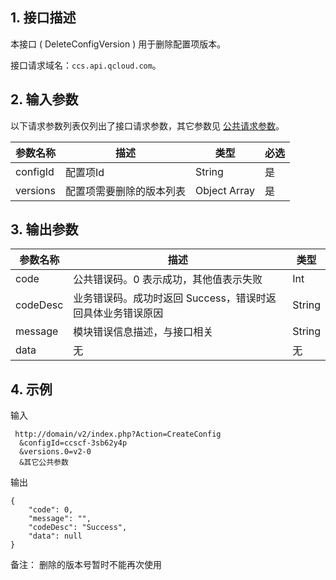 ##  1. 接口描述

本接口 ( DeleteConfigVersion ) 用于删除配置项版本。

接口请求域名：`ccs.api.qcloud.com`。

## 2. 输入参数

以下请求参数列表仅列出了接口请求参数，其它参数见 [公共请求参数](/doc/api/457/9463)。

| 参数名称 |描述 |类型 |  必选  | 
|---------|---------|---------|---------
| configId      | 配置项Id |String | 是    |
| versions      | 配置项需要删除的版本列表 |Object Array| 是  |

## 3. 输出参数
| 参数名称 |  描述 |类型 |
|---------|---------|---------|
| code |  公共错误码。0 表示成功，其他值表示失败|Int |
| codeDesc | 业务错误码。成功时返回 Success，错误时返回具体业务错误原因|String |
| message |  模块错误信息描述，与接口相关|String |
| data    | 无|无| 

## 4. 示例

输入

```
 http://domain/v2/index.php?Action=CreateConfig
  &configId=ccscf-3sb62y4p
  &versions.0=v2-0
  &其它公共参数
```

输出

```
{
    "code": 0,
    "message": "",
    "codeDesc": "Success",
    "data": null
}
```

备注： 删除的版本号暂时不能再次使用